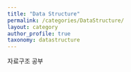 ```yaml
---
title: "Data Structure"
permalink: /categories/DataStructure/
layout: category
author_profile: true
taxonomy: datastructure
---
```


자료구조 공부